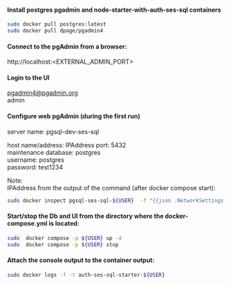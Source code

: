 #### Install postgres pgadmin and node-starter-with-auth-ses-sql containers
```bash
sudo docker pull postgres:latest  
sudo docker pull dpage/pgadmin4  

```

#### Connect to the pgAdmin from a browser:
http://localhost:<EXTERNAL_ADMIN_PORT>

#### Login to the UI
pgadmin4@pgadmin.org  
admin  

#### Configure web pgAdmin (during the first run)  
server name:        pgsql-dev-ses-sql  

host name/address:  IPAddress 
port:               5432  
maintenance database: postgres  
username:           postgres  
password:           test1234

Note:  
IPAddress from the output of the command (after docker compose start):  
```bash
sudo docker inspect pgsql-ses-sql-${USER}  -f "{{json .NetworkSettings.Networks }}"  
```

#### Start/stop the Db and UI from the directory where the docker-compose.yml is located:
```bash
sudo  docker compose -p ${USER} up -d  
sudo  docker compose -p ${USER} stop  
```

#### Attach the console output to the container output:
```bash
sudo docker logs -f -t auth-ses-sql-starter-${USER}
```
